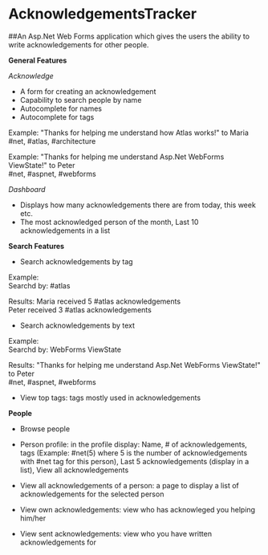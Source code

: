 # AcknowledgementsTracker

##An Asp.Net Web Forms application which gives the users the ability to write acknowledgements for other people.

**General Features**

*Acknowledge*

  * A form for creating an acknowledgement
  * Capability to search people by name
  * Autocomplete for names
  * Autocomplete for tags

Example: "Thanks for helping me understand how Atlas works!" to Maria   
\#net, \#atlas, \#architecture

Example: "Thanks for helping me understand Asp.Net WebForms ViewState!" to Peter   
\#net, \#aspnet, \#webforms

*Dashboard*

* Displays how many acknowledgements there are from today, this week etc. 
* The most acknowledged person of the month, Last 10 acknowledgements in a list

**Search Features**

* Search acknowledgements by tag

Example:  
Searchd by: \#atlas  

Results: 
Maria received 5 #atlas acknowledgements  
Peter received 3 #atlas acknowledgements

* Search acknowledgements by text

Example:  
Searchd by: WebForms ViewState  

Results: 
"Thanks for helping me understand Asp.Net WebForms ViewState!" to Peter  
\#net, \#aspnet, \#webforms

* View top tags: tags mostly used in acknowledgements

**People**

* Browse people

* Person profile: in the profile display: Name, # of acknowledgements, tags (Example: \#net(5) where 5 is the number of acknowledgements with \#net tag for this person), Last 5 acknowledgements (display in a list), View all acknowledgements

* View all acknowledgements of a person: a page to display a list of acknowledgements for the selected person

* View own acknowledgements: view who has acknowleged you helping him/her

* View sent acknowledgements: view who you have written acknowledgements for
